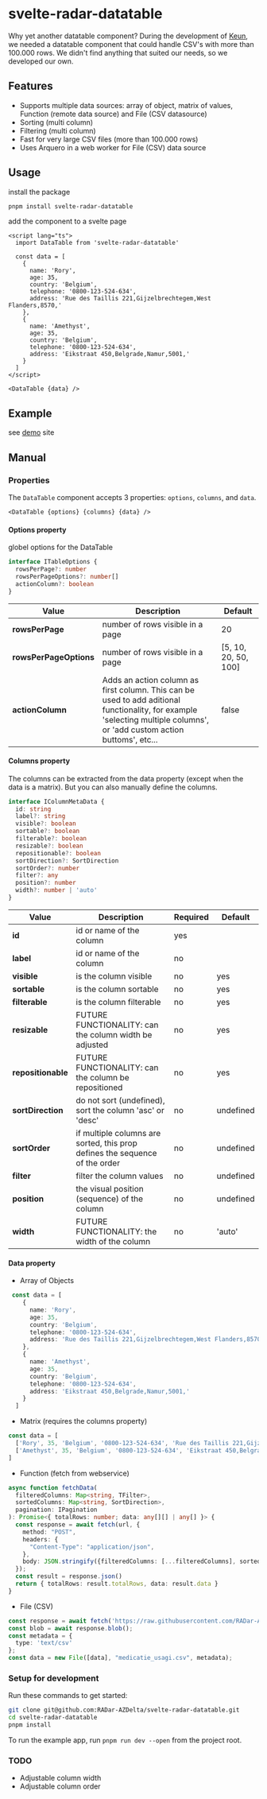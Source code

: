 # svelte-radar-datatable

Why yet another datatable component?
During the development of [Keun](https://github.com/RADar-AZDelta/Keun), we needed a datatable component that could handle CSV's with more than 100.000 rows.
We didn't find anything that suited our needs, so we developed our own.

## Features

- Supports multiple data sources: array of object, matrix of values, Function (remote data source) and File (CSV datasource)
- Sorting (multi column)
- Filtering (multi column)
- Fast for very large CSV files (more than 100.000 rows)
- Uses Arquero in a web worker for File (CSV) data source

## Usage

install the package

```bash
pnpm install svelte-radar-datatable
```

add the component to a svelte page

```svelte
<script lang="ts">
  import DataTable from 'svelte-radar-datatable'
  
  const data = [
    {
      name: 'Rory',
      age: 35,
      country: 'Belgium',
      telephone: '0800-123-524-634',
      address: 'Rue des Taillis 221,Gijzelbrechtegem,West Flanders,8570,'
    },
    {
      name: 'Amethyst',
      age: 35,
      country: 'Belgium',
      telephone: '0800-123-524-634',
      address: 'Eikstraat 450,Belgrade,Namur,5001,'
    }
  ]
</script>

<DataTable {data} />
```

## Example

see [demo](https://radar-azdelta.github.io/svelte-radar-datatable/) site

## Manual

### Properties

The `DataTable` component accepts 3 properties: `options`, `columns`, and `data`.

```svelte
<DataTable {options} {columns} {data} />
```

#### Options property

globel options for the DataTable

```typescript
interface ITableOptions {
  rowsPerPage?: number
  rowsPerPageOptions?: number[]
  actionColumn?: boolean
}
```

| Value | Description | Default |
| ----- | ----------- |---------|
| **rowsPerPage** | number of rows visible in a page | 20 |
| **rowsPerPageOptions** | number of rows visible in a page | [5, 10, 20, 50, 100] |
| **actionColumn** | Adds an action column as first column. This can be used to add aditional functionality, for example 'selecting multiple columns', or 'add custom action buttoms', etc... | false |

#### Columns property

The columns can be extracted from the data property (except when the data is a matrix). But you can also manually define the columns.

```typescript
interface IColumnMetaData {
  id: string
  label?: string
  visible?: boolean
  sortable?: boolean
  filterable?: boolean
  resizable?: boolean
  repositionable?: boolean
  sortDirection?: SortDirection
  sortOrder?: number
  filter?: any
  position?: number
  width?: number | 'auto'
}
```

| Value | Description | Required | Default |
| ----- | ----------- |----------|---------|
| **id** | id or name of the column | yes | |
| **label** | id or name of the column | no | |
| **visible** | is the column visible | no | yes |
| **sortable** | is the column sortable | no | yes |
| **filterable** | is the column filterable | no | yes |
| **resizable** | FUTURE FUNCTIONALITY: can the column width be adjusted | no | yes |
| **repositionable** | FUTURE FUNCTIONALITY: can the column be repositioned | no | yes |
| **sortDirection** | do not sort (undefined), sort the column 'asc' or 'desc' | no | undefined |
| **sortOrder** | if multiple columns are sorted, this prop defines the sequence of the order | no | undefined |
| **filter** | filter the column values | no | undefined |
| **position** | the visual position (sequence) of the column | no | undefined |
| **width** | FUTURE FUNCTIONALITY: the width of the column | no | 'auto' |

#### Data property

- Array of Objects
```typescript
 const data = [
    {
      name: 'Rory',
      age: 35,
      country: 'Belgium',
      telephone: '0800-123-524-634',
      address: 'Rue des Taillis 221,Gijzelbrechtegem,West Flanders,8570,'
    },
    {
      name: 'Amethyst',
      age: 35,
      country: 'Belgium',
      telephone: '0800-123-524-634',
      address: 'Eikstraat 450,Belgrade,Namur,5001,'
    }
  ]
```

- Matrix (requires the columns property)
```typescript
const data = [
  ['Rory', 35, 'Belgium', '0800-123-524-634', 'Rue des Taillis 221,Gijzelbrechtegem,West Flanders,8570,'],
  ['Amethyst', 35, 'Belgium', '0800-123-524-634', 'Eikstraat 450,Belgrade,Namur,5001,']
]
```

- Function (fetch from webservice)

```typescript
async function fetchData(
  filteredColumns: Map<string, TFilter>,
  sortedColumns: Map<string, SortDirection>,
  pagination: IPagination
): Promise<{ totalRows: number; data: any[][] | any[] }> {
  const response = await fetch(url, {
    method: "POST",
    headers: {
      "Content-Type": "application/json",
    },
    body: JSON.stringify({filteredColumns: [...filteredColumns], sortedColumns: [...sortedColumns], pagination})
  });
  const result = response.json()
  return { totalRows: result.totalRows, data: result.data }
}
```

- File (CSV)

```typescript
const response = await fetch('https://raw.githubusercontent.com/RADar-AZDelta/AZDelta-OMOP-CDM/main/drug_exposure/drug_concept_id/medicatie_usagi.csv');
const blob = await response.blob();
const metadata = {
  type: 'text/csv'
};
const data = new File([data], "medicatie_usagi.csv", metadata);
```

### Setup for development

Run these commands to get started:

```bash
git clone git@github.com:RADar-AZDelta/svelte-radar-datatable.git
cd svelte-radar-datatable
pnpm install
```

To run the example app, run `pnpm run dev --open` from the project root.

### TODO

- Adjustable column width
- Adjustable column order
